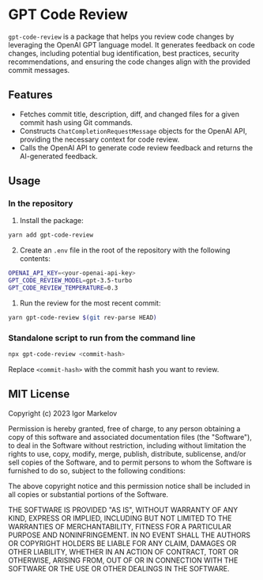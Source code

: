 # GPT Code Review

`gpt-code-review` is a package that helps you review code changes by leveraging
the OpenAI GPT language model. It generates feedback on code changes, including
potential bug identification, best practices, security recommendations, and
ensuring the code changes align with the provided commit messages.

## Features

- Fetches commit title, description, diff, and changed files for a given commit
  hash using Git commands.
- Constructs `ChatCompletionRequestMessage` objects for the OpenAI API,
  providing the necessary context for code review.
- Calls the OpenAI API to generate code review feedback and returns the
  AI-generated feedback.

## Usage

### In the repository

1. Install the package:

```bash
yarn add gpt-code-review
```

2. Create an `.env` file in the root of the repository with the following
   contents:

```bash
OPENAI_API_KEY=<your-openai-api-key>
GPT_CODE_REVIEW_MODEL=gpt-3.5-turbo
GPT_CODE_REVIEW_TEMPERATURE=0.3
```

1. Run the review for the most recent commit:
```bash
yarn gpt-code-review $(git rev-parse HEAD)
```

### Standalone script to run from the command line

```bash
npx gpt-code-review <commit-hash>
```

Replace `<commit-hash>` with the commit hash you want to review.

## MIT License

Copyright (c) 2023 Igor Markelov

Permission is hereby granted, free of charge, to any person obtaining a copy of
this software and associated documentation files (the "Software"), to deal in
the Software without restriction, including without limitation the rights to
use, copy, modify, merge, publish, distribute, sublicense, and/or sell copies of
the Software, and to permit persons to whom the Software is furnished to do so,
subject to the following conditions:

The above copyright notice and this permission notice shall be included in all
copies or substantial portions of the Software.

THE SOFTWARE IS PROVIDED "AS IS", WITHOUT WARRANTY OF ANY KIND, EXPRESS OR
IMPLIED, INCLUDING BUT NOT LIMITED TO THE WARRANTIES OF MERCHANTABILITY, FITNESS
FOR A PARTICULAR PURPOSE AND NONINFRINGEMENT. IN NO EVENT SHALL THE AUTHORS OR
COPYRIGHT HOLDERS BE LIABLE FOR ANY CLAIM, DAMAGES OR OTHER LIABILITY, WHETHER
IN AN ACTION OF CONTRACT, TORT OR OTHERWISE, ARISING FROM, OUT OF OR IN
CONNECTION WITH THE SOFTWARE OR THE USE OR OTHER DEALINGS IN THE SOFTWARE.